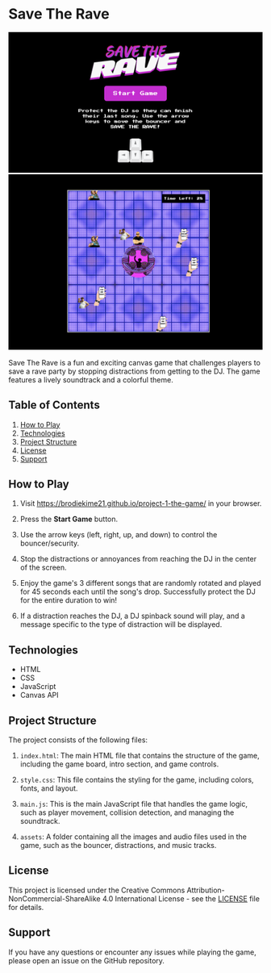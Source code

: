 # Save The Rave

![Game Screenshot](./assets/images/save-the-rave.png)
![Game Screenshot](./assets/images/gameplay.png)

Save The Rave is a fun and exciting canvas game that challenges players to save a rave party by stopping distractions from getting to the DJ. The game features a lively soundtrack and a colorful theme.

## Table of Contents

1. [How to Play](#how-to-play)
2. [Technologies](#technologies)
3. [Project Structure](#project-structure)
4. [License](#license)
5. [Support](#support)

## How to Play

1. Visit https://brodiekime21.github.io/project-1-the-game/ in your browser.

2. Press the **Start Game** button.

3. Use the arrow keys (left, right, up, and down) to control the bouncer/security.

4. Stop the distractions or annoyances from reaching the DJ in the center of the screen.

5. Enjoy the game's 3 different songs that are randomly rotated and played for 45 seconds each until the song's drop. Successfully protect the DJ for the entire duration to win!

6. If a distraction reaches the DJ, a DJ spinback sound will play, and a message specific to the type of distraction will be displayed.

## Technologies

- HTML
- CSS
- JavaScript
- Canvas API

## Project Structure

The project consists of the following files:

1. `index.html`: The main HTML file that contains the structure of the game, including the game board, intro section, and game controls.

2. `style.css`: This file contains the styling for the game, including colors, fonts, and layout.

3. `main.js`: This is the main JavaScript file that handles the game logic, such as player movement, collision detection, and managing the soundtrack.

4. `assets`: A folder containing all the images and audio files used in the game, such as the bouncer, distractions, and music tracks.

## License

This project is licensed under the Creative Commons Attribution-NonCommercial-ShareAlike 4.0 International License - see the [LICENSE](LICENSE) file for details.


## Support

If you have any questions or encounter any issues while playing the game, please open an issue on the GitHub repository.